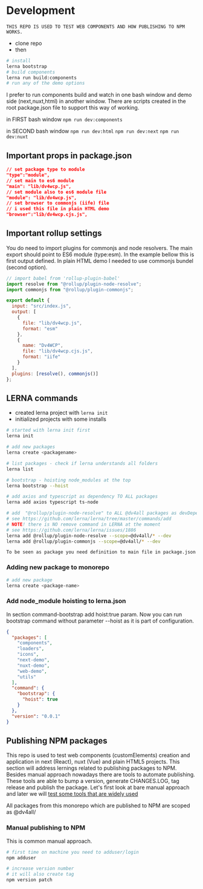 # Development

`THIS REPO IS USED TO TEST WEB COMPONENTS AND HOW PUBLISHING TO NPM WORKS.`

- clone repo
- then

```bash
# install
lerna bootstrap
# build components
lerna run build:components
# run any of the demo options

```

I prefer to run components build and watch in one bash window and demo side (next,nuxt,html) in another window. There are scripts created in the root package.json file to support this way of working.

in FIRST bash window
`npm run dev:components`

in SECOND bash window
`npm run dev:html`
`npm run dev:next`
`npm run dev:nuxt`

## Important props in package.json

```json
// set package type to module
"type":"module",
// set main to es6 module
"main": "lib/dv4wcp.js",
// set module also to es6 module file
"module": "lib/dv4wcp.js",
// set browser to commonjs (iife) file
// i used this file in plain HTML demo
"browser":"lib/dv4wcp.cjs.js",

```

## Important rollup settings

You do need to import plugins for commonjs and node resolvers. The main export should point to ES6 module (type:esm). In the example bellow this is first output defined.
In plain HTML demo I needed to use commonjs bundel (second option).

```javascript
// import babel from 'rollup-plugin-babel'
import resolve from "@rollup/plugin-node-resolve";
import commonjs from "@rollup/plugin-commonjs";

export default {
  input: "src/index.js",
  output: [
    {
      file: "lib/dv4wcp.js",
      format: "esm"
    },
    {
      name: "Dv4WCP",
      file: "lib/dv4wcp.cjs.js",
      format: "iife"
    }
  ],
  plugins: [resolve(), commonjs()]
};
```

## LERNA commands

- created lerna project with `lerna init`
- initialized projects with some installs

```bash
# started with lerna init first
lerna init

# add new packages
lerna create <packagename>

# list packages - check if lerna understands all folders
lerna list

# bootstrap - hoisting node_modules at the top
lerna bootstrap --hoist

# add axios and typescript as dependency TO ALL packages
lerna add axios typescript ts-node

# add  "@rollup/plugin-node-resolve" to ALL @dv4all packages as devDependency
# see https://github.com/lerna/lerna/tree/master/commands/add
# NOTE! there is NO remove command in LERNA at the moment
# see https://github.com/lerna/lerna/issues/1886
lerna add @rollup/plugin-node-resolve --scope=@dv4all/* --dev
lerna add @rollup/plugin-commonjs --scope=@dv4all/* --dev

```

`To be seen as package you need definition to main file in package.json`

### Adding new package to monorepo

```bash
# add new package
lerna create <package-name>

```

### Add node_module hoisting to lerna.json

In section command-bootstrap add hoist:true param. Now you can run bootstrap command without parameter --hoist as it is part of configuration.

```json
{
  "packages": [
    "components",
    "loaders",
    "icons",
    "next-demo",
    "nuxt-demo",
    "web-demo",
    "utils"
  ],
  "command": {
    "bootstrap": {
      "hoist": true
    }
  },
  "version": "0.0.1"
}
```

## Publishing NPM packages

This repo is used to test web components (customElements) creation and application in next (React), nuxt (Vue) and plain HTML5 projects. This section will address lernings related to publishing packages to NPM. Besides manual approach nowadays there are tools to automate publishing. These tools are able to bump a version, generate CHANGES.LOG, tag release and publish the package. Let's first look at bare manual approach and later we will [test some tools that are widely used](https://www.npmtrends.com/release-it-vs-semantic-release-vs-standard-version-vs-np-vs-conventional-changelog)

All packages from this monorepo which are published to NPM are scoped as @dv4all/

### Manual publishing to NPM

This is common manual approach.

```bash
# first time on machine you need to adduser/login
npm adduser

# increase version number
# it will also create tag
npm version patch

```
